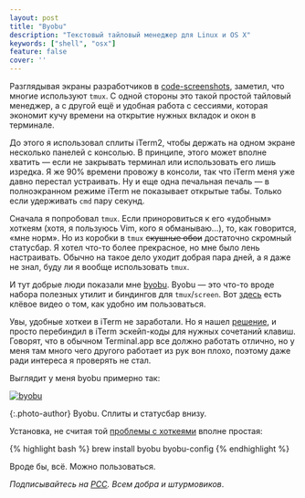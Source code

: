 ```yaml
---
layout: post
title: "Byobu"
description: "Текстовый тайловый менеджер для Linux и OS X"
keywords: ["shell", "osx"]
feature: false
cover: ''
---
```


Разглядывая экраны разработчиков в [code-screenshots][1], заметил,
что многие используют `tmux`. С одной стороны это такой простой тайловый
менеджер, а с другой ещё и удобная работа с сессиями, которая экономит
кучу времени на открытие нужных вкладок и окон в терминале.

До этого я использовал сплиты iTerm2, чтобы держать на одном экране
несколько панелей с консолью. В принципе, этого может вполне хватить —
если не закрывать терминал или использовать его лишь изредка. Я же 90% времени
провожу в консоли, так что iTerm меня уже давно перестал устраивать.
Ну и еще одна печальная печаль — в полноэкранном режиме iTerm не показывает
открытые табы. Только если удерживать `cmd` пару секунд.

Сначала я попробовал `tmux`. Если приноровиться к его «удобным» хоткеям (хотя,
я пользуюсь Vim, кого я обманываю…), то, как говорится, «мне норм».
Но из коробки в `tmux` <s>скушные обои</s> достаточно скромный статусбар.
Я хотел что-то более прекрасное, но мне было лень настраивать. Обычно
на такое дело уходит добрая пара дней, а я даже не знал, буду ли я
вообще использовать `tmux`.

И тут добрые люди показали мне [byobu][2]. Byobu — это что-то вроде набора
полезных утилит и биндингов для `tmux`/`screen`. Вот [здесь][3] есть клёвое
видео о том, как удобно им пользоваться.

Увы, удобные хоткеи в iTerm не заработали. Но я нашел [решение][4],
и просто перебиндил в iTerm эскейп-коды для нужных сочетаний клавиш.
Говорят, что в обычном Terminal.app все должно работать отлично,
но у меня там много чего другого работает из рук вон плохо, поэтому
даже ради интереса я проверять не стал.

Выглядит у меня byobu примерно так:

[![byobu](https://cloud.githubusercontent.com/assets/1410106/5081469/f4ed60f0-6ee0-11e4-98f0-77cc2353a64f.png)](https://cloud.githubusercontent.com/assets/1410106/5081469/f4ed60f0-6ee0-11e4-98f0-77cc2353a64f.png)

{:.photo-author}
Byobu. Сплиты и статусбар внизу.

Установка, не считая той [проблемы с хоткеями][4] вполне простая:

{% highlight bash %}
brew install byobu
byobu-config
{% endhighlight %}

Вроде бы, всё. Можно пользоваться.

[1]: https://github.com/shuvalov-anton/code-screenshots
[2]: http://byobu.co/
[3]: http://www.youtube.com/watch?v=NawuGmcvKus
[4]: https://github.com/shuvalov-anton/.dotfiles#byobu

_Подписывайтесь на [РСС](http://feeds.feedburner.com/anton-shuvalov/FJHar).
Всем добра и штурмовиков_.
